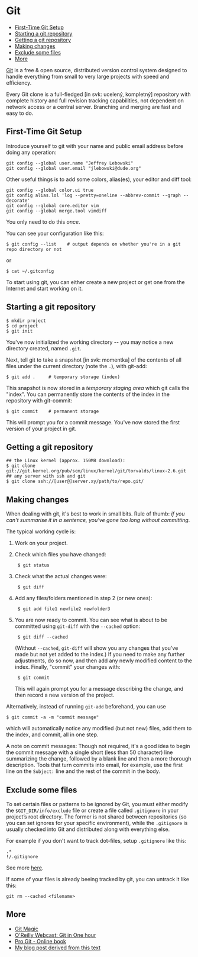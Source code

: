 # Git

*   [First-Time Git Setup](#setup)
*   [Starting a git repository](#starting)
*   [Getting a git repository](#getting)
*   [Making changes](#changes)
*   [Exclude some files](#exclude)
*   [More](#more)

[Git](http://git-scm.com/) is a free & open source, distributed version control system designed to handle everything from small to very large projects with speed and efficiency.

Every Git clone is a full-fledged [in svk: ucelený, kompletný] repository with complete history and full revision tracking capabilities, not dependent on network access or a central server. Branching and merging are fast and easy to do.

<h2 id="setup">First-Time Git Setup</h2>

Introduce yourself to git with your name and public email address before doing any operation:

    git config --global user.name "Jeffrey Lebowski"
    git config --global user.email "jlebowski@dude.org"

Other useful things is to add some colors, alias(es), your editor and diff tool:

    git config --global color.ui true
    git config alias.lol 'log --pretty=oneline --abbrev-commit --graph --decorate'
    git config --global core.editor vim
    git config --global merge.tool vimdiff

You only need to do this *once*.

You can see your configuration like this:

    $ git config --list    # output depends on whether you're in a git repo directory or not

or

    $ cat ~/.gitconfig

To start using git, you can either create a new project or get one from the Internet and start working on it.

<h2 id="starting">Starting a git repository</h2>

    $ mkdir project
    $ cd project
    $ git init

You've now initialized the working directory -- you may notice a new directory created, named `.git`.

Next, tell git to take a snapshot [in svk: momentka] of the contents of all files under the current directory (note the `.`), with git-add:

    $ git add .     # temporary storage (index)

This snapshot is now stored in a *temporary staging area* which git calls the "index". You can permanently store the contents of the index in the repository with git-commit:

    $ git commit    # permanent storage

This will prompt you for a commit message. You've now stored the first version of your project in git.

<h2 id="getting">Getting a git repository</h2>

    ## the Linux kernel (approx. 150MB download):
    $ git clone git://git.kernel.org/pub/scm/linux/kernel/git/torvalds/linux-2.6.git
    ## any server with ssh and git
    $ git clone ssh://[user@]server.xy/path/to/repo.git/

<h2 id="changes">Making changes</h2>

When dealing with git, it's best to work in small bits. Rule of thumb: *if you can't summarise it in a sentence, you've gone too long without committing*.

The typical working cycle is:

1. Work on your project.
2. Check which files you have changed:

        $ git status
        
3. Check what the actual changes were:

        $ git diff
        
4. Add any files/folders mentioned in step 2 (or new ones):
        
        $ git add file1 newfile2 newfolder3

5. You are now ready to commit. You can see what is about to be committed using `git-diff` with the `--cached` option:
        
        $ git diff --cached

    (Without `--cached`, `git-diff` will show you any changes that you've made but not yet added to the index.) If you need to make any further adjustments, do so now, and then add any newly modified content to the index. Finally, "commit" your changes with:

        $ git commit

    This will again prompt you for a message describing the change, and then record a new version of the project.

Alternatively, instead of running `git-add` beforehand, you can use

    $ git commit -a -m "commit message"

which will automatically notice any modified (but not new) files, add them to the index, and commit, all in one step.

A note on commit messages: Though not required, it's a good idea to begin the commit message with a single short (less than 50 character) line summarizing the change, followed by a blank line and then a more thorough description. Tools that turn commits into email, for example, use the first line on the `Subject:` line and the rest of the commit in the body.

<h2 id="exclude">Exclude some files</h2>

To set certain files or patterns to be ignored by Git, you must either modify the `$GIT_DIR/info/exclude` file or create a file called `.gitignore` in your project’s root directory. The former is not shared between repositories (so you can set ignores for your specific environment), while the `.gitignore` is usually checked into Git and distributed along with everything else.

For example if you don't want to track dot-files, setup `.gitignore` like this:

    .*
    !/.gitignore

See more [here](http://github.com/guides/ignore-for-git).

If some of your files is already beeing tracked by git, you can untrack it like this:

    git rm --cached <filename>

<h2 id="more">More</h2>

* [Git Magic](http://www-cs-students.stanford.edu/~blynn/gitmagic/)
* [O'Reilly Webcast: Git in One hour](http://www.youtube.com/watch?v=OFkgSjRnay4)
* [Pro Git - Online book](http://progit.org/book/)
* [My blog post derived from this text](http://jreisinger.blogspot.sk/2014/01/simple-source-code-management-with-git.html)
